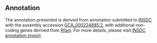 

Annotation
----------

The annotation presented is derived from annotation submitted to
[INSDC](http://www.insdc.org) with the assembly accession
[GCA\_000224885.2](http://www.ebi.ac.uk/ena/data/view/GCA_000224885.2),
with additional non-coding genes derived from
[Rfam](http://rfam.xfam.org/). For more details, please visit [INSDC
annotation
import](http://ensemblgenomes.org/info/data/insdc_annotation).

